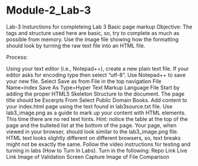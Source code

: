 # Module-2_Lab-3
Lab-3
Insturctions for completeing Lab 3
Basic page markup
Objective: The tags and structure used here are basic, so, try to complete as much as possible from memory. Use the image file showing how the formatting should look by turning the raw text file into an HTML file.

Process:

Using your text editor (i.e., Notepad++), create a new plain text file. If your editor asks for encoding type then select “utf-8”.
Use Notepad++ to save your new file.
Select Save as from File in the top navigation
File Name=index
Save As Type=Hyper Text Markup Language File
Start by adding the proper HTML5 Skeleton Structure to the document.
The page title should be Excerpts From Select Public Domain Books.
Add content to your index.html page using the text found in lab3source.txt file.
Use lab3_image.png as a guide to mark up your content with HTML elements. This time there are no red text hints.
Hint: notice the table at the top of the page and the bulleted list at the bottom of the page.
Your page, when viewed in your browser, should look similar to the lab3_image.png file. HTML text looks slightly different on different browsers, so, text breaks might not be exactly the same.
Follow the video instructions for testing and turning in labs (How to Turn In Labs).
Turn in the following:
Repo Link
Live Link
Image of Validation Screen Capture
Image of File Comparison
 

